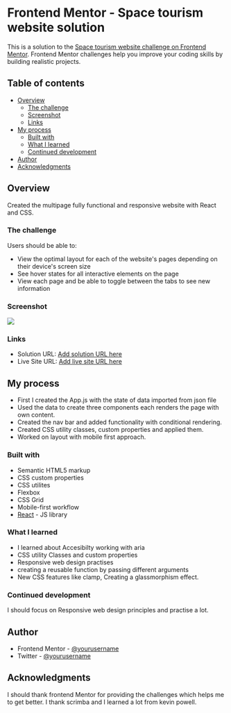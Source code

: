 # Frontend Mentor - Space tourism website solution

This is a solution to the [Space tourism website challenge on Frontend Mentor](https://www.frontendmentor.io/challenges/space-tourism-multipage-website-gRWj1URZ3). Frontend Mentor challenges help you improve your coding skills by building realistic projects. 

## Table of contents

- [Overview](#overview)
  - [The challenge](#the-challenge)
  - [Screenshot](#screenshot)
  - [Links](#links)
- [My process](#my-process)
  - [Built with](#built-with)
  - [What I learned](#what-i-learned)
  - [Continued development](#continued-development)
- [Author](#author)
- [Acknowledgments](#acknowledgments)


## Overview
  Created the multipage fully functional and responsive website with React and CSS.

### The challenge

Users should be able to:

- View the optimal layout for each of the website's pages depending on their device's screen size
- See hover states for all interactive elements on the page
- View each page and be able to toggle between the tabs to see new information

### Screenshot

![](./screenshot.jpg)


### Links

- Solution URL: [Add solution URL here](https://your-solution-url.com)
- Live Site URL: [Add live site URL here](https://your-live-site-url.com)

## My process

 - First I created the App.js with the state of data imported from json file
 - Used the data to create three components each renders the page with own content.
 - Created the nav bar and added functionality with conditional rendering.
 - Created CSS utility classes, custom properties and applied them.
 - Worked on layout with mobile first approach.

### Built with

- Semantic HTML5 markup
- CSS custom properties
- CSS utilites
- Flexbox
- CSS Grid
- Mobile-first workflow
- [React](https://reactjs.org/) - JS library

### What I learned

 - I learned about Accesibilty working with aria
 - CSS utility Classes and custom properties
 - Responsive web design practises
 - creating a reusable function by passing different arguments
 - New CSS features like clamp, Creating a glassmorphism effect.

### Continued development

I should focus on Responsive web design principles and practise a lot.

## Author

- Frontend Mentor - [@yourusername](https://www.frontendmentor.io/profile/yourusername)
- Twitter - [@yourusername](https://www.twitter.com/yourusername)

## Acknowledgments

I should thank frontend Mentor for providing the challenges which helps me to get better. I thank scrimba and I learned a lot from kevin powell.


